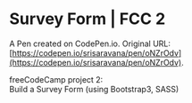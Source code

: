 # Survey Form | FCC  2

A Pen created on CodePen.io. Original URL: [https://codepen.io/srisaravana/pen/oNZrOdv](https://codepen.io/srisaravana/pen/oNZrOdv).

freeCodeCamp project 2:  
Build a Survey Form 
(using Bootstrap3, SASS)
